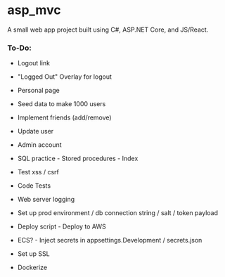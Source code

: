 # asp_mvc

A small web app project built using C#, ASP.NET Core, and JS/React.

### **To-Do**:
* Logout link
* "Logged Out" Overlay for logout
* Personal page
* Seed data to make 1000 users
* Implement friends (add/remove)
* Update user
* Admin account
* SQL practice - Stored procedures - Index
* Test xss / csrf
* Code Tests
* Web server logging

* Set up prod environment / db connection string / salt / token payload
* Deploy script - Deploy to AWS
* ECS? - Inject secrets in appsettings.Development / secrets.json
* Set up SSL
* Dockerize
